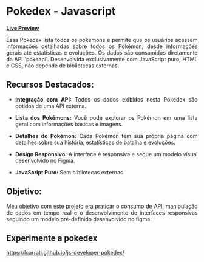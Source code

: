 # Pokedex - Javascript

<div align="justify">

**[Live Preview]("https://lcarrati.github.io/js-developer-pokedex/")**

Essa Pokedex lista todos os pokemons e permite que os usuários acessem informações detalhadas sobre todos os Pokémon, desde informações gerais até estatísticas e evoluções.
Os dados são consumidos diretamente da API 'pokeapi'.
Desenvolvida exclusivamente com JavaScript puro, HTML e CSS, não depende de bibliotecas externas.

## Recursos Destacados:
- **Integração com API:** Todos os dados exibidos nesta Pokedex são obtidos de uma API externa.

- **Lista dos Pokémons:** Você pode explorar os Pokémon em uma lista geral com informações básicas e imagens.

- **Detalhes do Pokémon:** Cada Pokémon tem sua própria página com detalhes sobre sua história, estatísticas de batalha e evoluções.

- **Design Responsivo:** A interface é responsiva e segue um modelo visual desenvolvido no Figma.

- **JavaScript Puro:** Sem bibliotecas externas


## Objetivo:
Meu objetivo com este projeto era praticar o consumo de API, manipulação de dados em tempo real e o desenvolvimento de interfaces responsivas seguindo um modelo pré-definido desenvolvido no figma.

## Experimente a pokedex
https://lcarrati.github.io/js-developer-pokedex/
</div>

